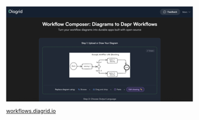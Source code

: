 ![Dapr Workflow Composer](/images/dapr-workflow-composer.png)

[workflows.diagrid.io](https://workflows.diagrid.io/)